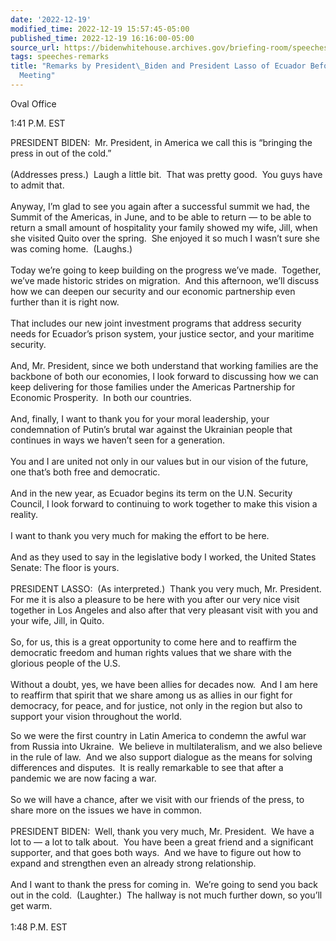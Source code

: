 ```yaml
---
date: '2022-12-19'
modified_time: 2022-12-19 15:57:45-05:00
published_time: 2022-12-19 16:16:00-05:00
source_url: https://bidenwhitehouse.archives.gov/briefing-room/speeches-remarks/2022/12/19/remarks-by-president-biden-and-president-lasso-of-ecuador-before-bilateral-meeting/
tags: speeches-remarks
title: "Remarks by President\_Biden and President Lasso of Ecuador Before Bilateral\_\
  Meeting"
---
```

 
Oval Office

1:41 P.M. EST

PRESIDENT BIDEN:  Mr. President, in America we call this is “bringing
the press in out of the cold.”   
   
(Addresses press.)  Laugh a little bit.  That was pretty good.  You guys
have to admit that.  
   
Anyway, I’m glad to see you again after a successful summit we had, the
Summit of the Americas, in June, and to be able to return — to be able
to return a small amount of hospitality your family showed my wife,
Jill, when she visited Quito over the spring.  She enjoyed it so much I
wasn’t sure she was coming home.  (Laughs.)  
   
Today we’re going to keep building on the progress we’ve made. 
Together, we’ve made historic strides on migration.  And this afternoon,
we’ll discuss how we can deepen our security and our economic
partnership even further than it is right now.  
   
That includes our new joint investment programs that address security
needs for Ecuador’s prison system, your justice sector, and your
maritime security.  
   
And, Mr. President, since we both understand that working families are
the backbone of both our economies, I look forward to discussing how we
can keep delivering for those families under the Americas Partnership
for Economic Prosperity.  In both our countries.  
   
And, finally, I want to thank you for your moral leadership, your
condemnation of Putin’s brutal war against the Ukrainian people that
continues in ways we haven’t seen for a generation.  
   
You and I are united not only in our values but in our vision of the
future, one that’s both free and democratic.  
   
And in the new year, as Ecuador begins its term on the U.N. Security
Council, I look forward to continuing to work together to make this
vision a reality.   
   
I want to thank you very much for making the effort to be here.  
   
And as they used to say in the legislative body I worked, the United
States Senate: The floor is yours.  
   
PRESIDENT LASSO:  (As interpreted.)  Thank you very much, Mr.
President.  For me it is also a pleasure to be here with you after our
very nice visit together in Los Angeles and also after that very
pleasant visit with you and your wife, Jill, in Quito.  
   
So, for us, this is a great opportunity to come here and to reaffirm the
democratic freedom and human rights values that we share with the
glorious people of the U.S.   
   
Without a doubt, yes, we have been allies for decades now.  And I am
here to reaffirm that spirit that we share among us as allies in our
fight for democracy, for peace, and for justice, not only in the region
but also to support your vision throughout the world. 

So we were the first country in Latin America to condemn the awful war
from Russia into Ukraine.  We believe in multilateralism, and we also
believe in the rule of law.  And we also support dialogue as the means
for solving differences and disputes.  It is really remarkable to see
that after a pandemic we are now facing a war.  
   
So we will have a chance, after we visit with our friends of the press,
to share more on the issues we have in common.  
   
PRESIDENT BIDEN:  Well, thank you very much, Mr. President.  We have a
lot to — a lot to talk about.  You have been a great friend and a
significant supporter, and that goes both ways.  And we have to figure
out how to expand and strengthen even an already strong relationship.  
   
And I want to thank the press for coming in.  We’re going to send you
back out in the cold.  (Laughter.)  The hallway is not much further
down, so you’ll get warm.  
     
1:48 P.M. EST
